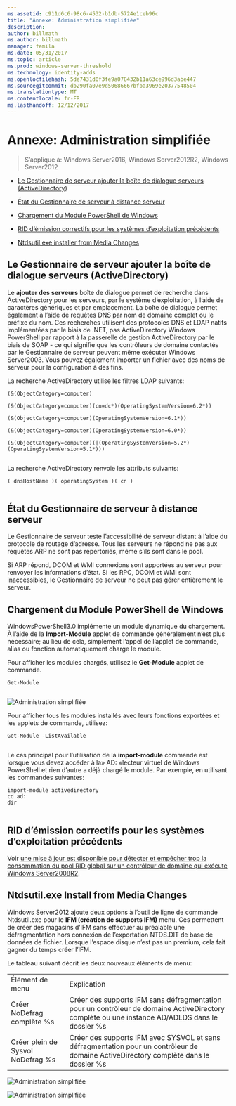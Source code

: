 ```yaml
---
ms.assetid: c911d6c6-98c6-4532-b1db-5724e1ceb96c
title: "Annexe: Administration simplifiée"
description: 
author: billmath
ms.author: billmath
manager: femila
ms.date: 05/31/2017
ms.topic: article
ms.prod: windows-server-threshold
ms.technology: identity-adds
ms.openlocfilehash: 5de7431d0f3fe9a078432b11a63ce996d3abe447
ms.sourcegitcommit: db290fa07e9d50686667bfba3969e20377548504
ms.translationtype: MT
ms.contentlocale: fr-FR
ms.lasthandoff: 12/12/2017
---
```

# <a name="simplified-administration-appendix"></a>Annexe: Administration simplifiée

>S’applique à: Windows Server2016, Windows Server2012R2, Windows Server2012

  
-   [Le Gestionnaire de serveur ajouter la boîte de dialogue serveurs (ActiveDirectory)](../../ad-ds/deploy/Simplified-Administration-Appendix.md#BKMK_AddServers)  
  
-   [État du Gestionnaire de serveur à distance serveur](../../ad-ds/deploy/Simplified-Administration-Appendix.md#BKMK_ServerMgrStatus)  
  
-   [Chargement du Module PowerShell de Windows](../../ad-ds/deploy/Simplified-Administration-Appendix.md#BKMK_PSLoadModule)  
  
-   [RID d’émission correctifs pour les systèmes d’exploitation précédents](../../ad-ds/deploy/Simplified-Administration-Appendix.md#BKMK_Rid)  
  
-   [Ntdsutil.exe installer from Media Changes](../../ad-ds/deploy/Simplified-Administration-Appendix.md#BKMK_IFM)  
  
## <a name="BKMK_AddServers"></a>Le Gestionnaire de serveur ajouter la boîte de dialogue serveurs (ActiveDirectory)  

Le **ajouter des serveurs** boîte de dialogue permet de recherche dans ActiveDirectory pour les serveurs, par le système d’exploitation, à l’aide de caractères génériques et par emplacement. La boîte de dialogue permet également à l’aide de requêtes DNS par nom de domaine complet ou le préfixe du nom. Ces recherches utilisent des protocoles DNS et LDAP natifs implémentées par le biais de .NET, pas ActiveDirectory Windows PowerShell par rapport à la passerelle de gestion ActiveDirectory par le biais de SOAP - ce qui signifie que les contrôleurs de domaine contactés par le Gestionnaire de serveur peuvent même exécuter Windows Server2003. Vous pouvez également importer un fichier avec des noms de serveur pour la configuration à des fins.  
  
La recherche ActiveDirectory utilise les filtres LDAP suivants:  
  
```  
(&(ObjectCategory=computer)  
  
(&(ObjectCategory=computer)(cn=dc*)(OperatingSystemVersion=6.2*))  
  
(&(ObjectCategory=computer)(OperatingSystemVersion=6.1*))  
  
(&(ObjectCategory=computer)(OperatingSystemVersion=6.0*))  
  
(&(ObjectCategory=computer)(|(OperatingSystemVersion=5.2*)(OperatingSystemVersion=5.1*)))  
  
```  
  
La recherche ActiveDirectory renvoie les attributs suivants:  
  
```  
( dnsHostName )( operatingSystem )( cn )  
  
```  
  
## <a name="BKMK_ServerMgrStatus"></a>État du Gestionnaire de serveur à distance serveur  
Le Gestionnaire de serveur teste l’accessibilité de serveur distant à l’aide du protocole de routage d’adresse. Tous les serveurs ne répond ne pas aux requêtes ARP ne sont pas répertoriés, même s’ils sont dans le pool.  
  
Si ARP répond, DCOM et WMI connexions sont apportées au serveur pour renvoyer les informations d’état. Si les RPC, DCOM et WMI sont inaccessibles, le Gestionnaire de serveur ne peut pas gérer entièrement le serveur.  
  
## <a name="BKMK_PSLoadModule"></a>Chargement du Module PowerShell de Windows  
WindowsPowerShell3.0 implémente un module dynamique du chargement. À l’aide de la **Import-Module** applet de commande généralement n’est plus nécessaire; au lieu de cela, simplement l’appel de l’applet de commande, alias ou fonction automatiquement charge le module.  
  
Pour afficher les modules chargés, utilisez le **Get-Module** applet de commande.  
  
```  
Get-Module  
  
```  
  
![Administration simplifiée](media/Simplified-Administration-Appendix/ADDS_PSGetModule.gif)  
  
Pour afficher tous les modules installés avec leurs fonctions exportées et les applets de commande, utilisez:  
  
```  
Get-Module -ListAvailable  
  
```  
  
Le cas principal pour l’utilisation de la **import-module** commande est lorsque vous devez accéder à la» AD: «lecteur virtuel de Windows PowerShell et rien d’autre a déjà chargé le module. Par exemple, en utilisant les commandes suivantes:  
  
```  
import-module activedirectory  
cd ad:  
dir  
  
```  
  
## <a name="BKMK_Rid"></a>RID d’émission correctifs pour les systèmes d’exploitation précédents  
Voir [une mise à jour est disponible pour détecter et empêcher trop la consommation du pool RID global sur un contrôleur de domaine qui exécute Windows Server2008R2](https://support.microsoft.com/kb/2618669).  
  
## <a name="BKMK_IFM"></a>Ntdsutil.exe Install from Media Changes  
Windows Server2012 ajoute deux options à l’outil de ligne de commande Ntdsutil.exe pour le **IFM (création de supports IFM)** menu. Ces permettent de créer des magasins d’IFM sans effectuer au préalable une défragmentation hors connexion de l’exportation NTDS.DIT de base de données de fichier. Lorsque l’espace disque n’est pas un premium, cela fait gagner du temps créer l’IFM.  
  
Le tableau suivant décrit les deux nouveaux éléments de menu:  
  
|||  
|-|-|  
|Élément de menu|Explication|  
|Créer NoDefrag complète %s|Créer des supports IFM sans défragmentation pour un contrôleur de domaine ActiveDirectory complète ou une instance AD/ADLDS dans le dossier %s|  
|Créer plein de Sysvol NoDefrag %s|Créer des supports IFM avec SYSVOL et sans défragmentation pour un contrôleur de domaine ActiveDirectory complète dans le dossier %s|  
  
![Administration simplifiée](media/Simplified-Administration-Appendix/ADDS_PSIFM.png)  
  
![Administration simplifiée](media/Simplified-Administration-Appendix/ADDS_PSIFMComplete.gif)  
  


